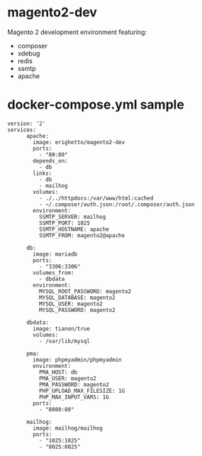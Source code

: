 # magento2-dev
Magento 2 development environment featuring:
* composer
* xdebug
* redis
* ssmtp
* apache

# docker-compose.yml sample

    version: '2'  
    services:
          apache:
            image: erighetto/magento2-dev
            ports:
              - "80:80"
            depends_on:
              - db
            links:
              - db
              - mailhog
            volumes:
              - ./../httpdocs:/var/www/html:cached
              - ~/.composer/auth.json:/root/.composer/auth.json
            environment:
              SSMTP_SERVER: mailhog
              SSMTP_PORT: 1025
              SSMTP_HOSTNAME: apache
              SSMTP_FROM: magento2@apache
        
          db:
            image: mariadb
            ports:
              - "3306:3306"
            volumes_from:
              - dbdata
            environment:
              MYSQL_ROOT_PASSWORD: magento2
              MYSQL_DATABASE: magento2
              MYSQL_USER: magento2
              MYSQL_PASSWORD: magento2
        
          dbdata:
            image: tianon/true
            volumes:
              - /var/lib/mysql
        
          pma:
            image: phpmyadmin/phpmyadmin
            environment:
              PMA_HOST: db
              PMA_USER: magento2
              PMA_PASSWORD: magento2
              PHP_UPLOAD_MAX_FILESIZE: 1G
              PHP_MAX_INPUT_VARS: 1G
            ports:
              - "8080:80"
        
          mailhog:
            image: mailhog/mailhog
            ports:
              - "1025:1025"
              - "8025:8025"

